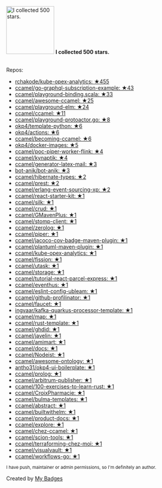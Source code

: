 <img src="https://my-badges.github.io/my-badges/stars-500.png" alt="I collected 500 stars." title="I collected 500 stars." width="128">
<strong>I collected 500 stars.</strong>
<br><br>

Repos:

* <a href="https://github.com/rchakode/kube-opex-analytics">rchakode/kube-opex-analytics: ★455</a>
* <a href="https://github.com/ccamel/go-graphql-subscription-example">ccamel/go-graphql-subscription-example: ★43</a>
* <a href="https://github.com/ccamel/playground-binding.scala">ccamel/playground-binding.scala: ★33</a>
* <a href="https://github.com/ccamel/awesome-ccamel">ccamel/awesome-ccamel: ★25</a>
* <a href="https://github.com/ccamel/playground-elm">ccamel/playground-elm: ★24</a>
* <a href="https://github.com/ccamel/ccamel">ccamel/ccamel: ★11</a>
* <a href="https://github.com/ccamel/playground-protoactor.go">ccamel/playground-protoactor.go: ★8</a>
* <a href="https://github.com/okp4/template-python">okp4/template-python: ★6</a>
* <a href="https://github.com/okp4/actions">okp4/actions: ★6</a>
* <a href="https://github.com/ccamel/becoming-ccamel">ccamel/becoming-ccamel: ★6</a>
* <a href="https://github.com/okp4/docker-images">okp4/docker-images: ★5</a>
* <a href="https://github.com/ccamel/poc-piper-worker-flink">ccamel/poc-piper-worker-flink: ★4</a>
* <a href="https://github.com/ccamel/kynaptik">ccamel/kynaptik: ★4</a>
* <a href="https://github.com/ccamel/generator-latex-mail">ccamel/generator-latex-mail: ★3</a>
* <a href="https://github.com/bot-anik/bot-anik">bot-anik/bot-anik: ★3</a>
* <a href="https://github.com/ccamel/hibernate-types">ccamel/hibernate-types: ★2</a>
* <a href="https://github.com/ccamel/prest">ccamel/prest: ★2</a>
* <a href="https://github.com/ccamel/erlang-event-sourcing-xp">ccamel/erlang-event-sourcing-xp: ★2</a>
* <a href="https://github.com/ccamel/react-starter-kit">ccamel/react-starter-kit: ★1</a>
* <a href="https://github.com/ccamel/silk">ccamel/silk: ★1</a>
* <a href="https://github.com/ccamel/crud">ccamel/crud: ★1</a>
* <a href="https://github.com/ccamel/GMavenPlus">ccamel/GMavenPlus: ★1</a>
* <a href="https://github.com/ccamel/stomp-client">ccamel/stomp-client: ★1</a>
* <a href="https://github.com/ccamel/zerolog">ccamel/zerolog: ★1</a>
* <a href="https://github.com/ccamel/piper">ccamel/piper: ★1</a>
* <a href="https://github.com/ccamel/jacoco-cov-badge-maven-plugin">ccamel/jacoco-cov-badge-maven-plugin: ★1</a>
* <a href="https://github.com/ccamel/plantuml-maven-plugin">ccamel/plantuml-maven-plugin: ★1</a>
* <a href="https://github.com/ccamel/kube-opex-analytics">ccamel/kube-opex-analytics: ★1</a>
* <a href="https://github.com/ccamel/fission">ccamel/fission: ★1</a>
* <a href="https://github.com/ccamel/utask">ccamel/utask: ★1</a>
* <a href="https://github.com/ccamel/storage">ccamel/storage: ★1</a>
* <a href="https://github.com/ccamel/tutorial-react-parcel-express">ccamel/tutorial-react-parcel-express: ★1</a>
* <a href="https://github.com/ccamel/eventhus">ccamel/eventhus: ★1</a>
* <a href="https://github.com/ccamel/eslint-config-ubleam">ccamel/eslint-config-ubleam: ★1</a>
* <a href="https://github.com/ccamel/github-profilinator">ccamel/github-profilinator: ★1</a>
* <a href="https://github.com/ccamel/faucet">ccamel/faucet: ★1</a>
* <a href="https://github.com/ingvaar/kafka-quarkus-processor-template">ingvaar/kafka-quarkus-processor-template: ★1</a>
* <a href="https://github.com/ccamel/map">ccamel/map: ★1</a>
* <a href="https://github.com/ccamel/rust-template">ccamel/rust-template: ★1</a>
* <a href="https://github.com/ccamel/ghdid">ccamel/ghdid: ★1</a>
* <a href="https://github.com/ccamel/javelin">ccamel/javelin: ★1</a>
* <a href="https://github.com/ccamel/amimart">ccamel/amimart: ★1</a>
* <a href="https://github.com/ccamel/docs">ccamel/docs: ★1</a>
* <a href="https://github.com/ccamel/Nodeist">ccamel/Nodeist: ★1</a>
* <a href="https://github.com/ccamel/awesome-ontology">ccamel/awesome-ontology: ★1</a>
* <a href="https://github.com/antho31/okp4-ui-boilerplate">antho31/okp4-ui-boilerplate: ★1</a>
* <a href="https://github.com/ccamel/prolog">ccamel/prolog: ★1</a>
* <a href="https://github.com/ccamel/arbitrum-publisher">ccamel/arbitrum-publisher: ★1</a>
* <a href="https://github.com/ccamel/100-exercises-to-learn-rust">ccamel/100-exercises-to-learn-rust: ★1</a>
* <a href="https://github.com/ccamel/CroixPharmacie">ccamel/CroixPharmacie: ★1</a>
* <a href="https://github.com/ccamel/bulma-templates">ccamel/bulma-templates: ★1</a>
* <a href="https://github.com/ccamel/abstract">ccamel/abstract: ★1</a>
* <a href="https://github.com/ccamel/builtwithelm">ccamel/builtwithelm: ★1</a>
* <a href="https://github.com/ccamel/product-docs">ccamel/product-docs: ★1</a>
* <a href="https://github.com/ccamel/explore">ccamel/explore: ★1</a>
* <a href="https://github.com/ccamel/chez-ccamel">ccamel/chez-ccamel: ★1</a>
* <a href="https://github.com/ccamel/scion-tools">ccamel/scion-tools: ★1</a>
* <a href="https://github.com/ccamel/terraforming-chez-moi">ccamel/terraforming-chez-moi: ★1</a>
* <a href="https://github.com/ccamel/visualvault">ccamel/visualvault: ★1</a>
* <a href="https://github.com/ccamel/workflows-go">ccamel/workflows-go: ★1</a>

<sup>I have push, maintainer or admin permissions, so I'm definitely an author.<sup>



Created by <a href="https://github.com/my-badges/my-badges">My Badges</a>